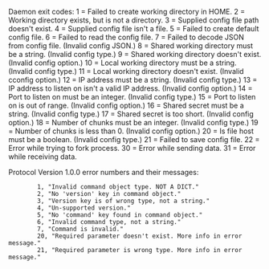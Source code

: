 Daemon exit codes:
        1 = Failed to create working directory in HOME.
        2 = Working directory exists, but is not a directory.
        3 = Supplied config file path doesn't exist.
        4 = Supplied config file isn't a file.
        5 = Failed to create default config file.
        6 = Failed to read the config file.
        7 = Failed to decode JSON from config file. (Invalid config JSON.)
        8 = Shared working directory must be a string. (Invalid config type.)
        9 = Shared working directory doesn't exist. (Invalid config option.)
        10 = Local working directory must be a string. (Invalid config type.)
        11 = Local working directory doesn't exist. (Invalid cconfig option.)
        12 = IP address must be a string. (Invalid config type.)
        13 = IP address to listen on isn't a valid IP address. (Invalid config option.)
        14 = Port to listen on must be an integer. (Invalid config type.)
        15 = Port to listen on is out of range. (Invalid config option.)
        16 = Shared secret must be a string. (Invalid config type.)
        17 = Shared secret is too short. (Invalid config option.)
        18 = Number of chunks must be an integer. (Invalid config type.)
        19 = Number of chunks is less than 0. (Invalid config option.)
        20 = Is file host must be a boolean. (Invalid config type.)
        21 = Failed to save config file.
        22 = Error while trying to fork process.
        30 = Error while sending data.
        31 = Error while receiving data.

Protocol Version 1.0.0 error numbers and their messages:

            1, "Invalid command object type. NOT A DICT."
            2, "No 'version' key in command object."
            3, "Version key is of wrong type, not a string."
            4, "Un-supported version."
            5, "No 'command' key found in command object."
            6, "Invalid command type, not a string."
            7, "Command is invalid."
            20, "Required parameter doesn't exist. More info in error message."
            21, "Required parameter is wrong type. More info in error message."
